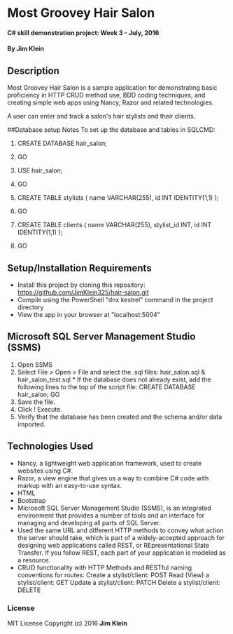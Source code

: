 # Most Groovey Hair Salon

#### C# skill demonstration project:  Week 3 - July, 2016

#### By Jim Klein

## Description

Most Groovey Hair Salon is a sample application for demonstrating basic proficiency in HTTP CRUD method use, BDD coding techniques, and creating simple web apps using Nancy, Razor and related technologies.

A user can enter and track a salon's hair stylists and their clients.

##Database setup Notes
To set up the database and tables in SQLCMD:

1. CREATE DATABASE hair_salon;
2. GO

3. USE hair_salon;

4. GO

5. CREATE TABLE stylists
(
	name VARCHAR(255),
	id INT IDENTITY(1,1)
	);

6. GO

7. CREATE TABLE clients
(
	name VARCHAR(255),
	stylist_id INT,
	id INT IDENTITY(1,1)
	);

8. GO

## Setup/Installation Requirements
* Install this project by cloning this repository:
    https://github.com/JimKlein325/hair-salon.git
* Compile using the PowerShell "dnx kestrel" command in the project directory
* View the app in your browser at "localhost:5004"

## Microsoft SQL Server Management Studio (SSMS)
1. Open SSMS
2. Select File > Open > File and select the .sql files: hair_salon.sql & hair_salon_test.sql
        * If the database does not already exist, add the following lines to the top of the script file:
        CREATE DATABASE hair_salon;
        GO
3. Save the file.
4. Click ! Execute.
5. Verify that the database has been created and the schema and/or data imported.

## Technologies Used
* Nancy, a lightweight web application framework, used to create websites using C#.
* Razor, a view engine that gives us a way to combine C# code with markup with an easy-to-use syntax.
* HTML
* Bootstrap
* Microsoft SQL Server Management Studio (SSMS), is an integrated environment that provides a number of tools and an interface for managing and developing all parts of SQL Server.
* Used the same URL and different HTTP methods to convey what action the server should take, which is part of a widely-accepted approach for designing web applications called REST, or REpresentational State Transfer. If you follow REST, each part of your application is modeled as a resource.
* CRUD functionality with HTTP Methods and RESTful naming conventions for routes:
      Create a stylist/client: POST
      Read (View) a stylist/client: GET
      Update a stylist/client: PATCH
      Delete a stylist/client: DELETE



### License
MIT License  Copyright (c) 2016 **Jim Klein**
